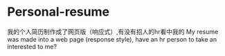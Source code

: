 # Personal-resume
我的个人简历制作成了网页版（响应式）,有没有招人的hr看中我的
 My resume was made into a web page (response style),  have an hr person to take an interested  to me?
